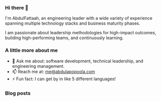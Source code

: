 ### Hi there 👋

I'm AbdulFattaah, an engineering leader with a wide variety of experience spanning multiple technology stacks and business maturity phases. 

I am passionate about leadership methodologies for high-impact outcomes, building high-performing teams, and continuously learning.

### A little more about me
- 💬 Ask me about: software development, technical leadership, and engineering management.
- 📫 Reach me at: me@abdulapopoola.com
- ⚡ Fun fact: I can get by in like 5 different languages!

### Blog posts
<!-- BLOG-POST-LIST:START -->
<!-- BLOG-POST-LIST:END -->
